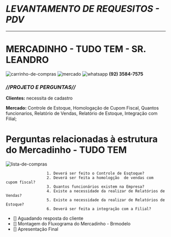 # **_LEVANTAMENTO DE REQUESITOS - PDV_** 
 ***

# **MERCADINHO - TUDO TEM - SR. LEANDRO** 
![carrinho-de-compras](https://user-images.githubusercontent.com/100883653/157127342-17ded125-602d-400c-9e2e-595b2d6a3b09.png)
![mercado](https://user-images.githubusercontent.com/100883653/157127258-3794982d-6672-4563-be21-bc7e60fefa1c.png)
 ![whatsapp](https://user-images.githubusercontent.com/100883653/157126616-39b1a1d3-67a8-4ea2-a38b-d353b7945333.png) **(92) 3584-7575**

 ### **_//PROJETO E PERGUNTAS//_**

**Clientes:** necessita de cadastro

**Mercado:** Controle de Estoque, Homologação de Cupom Fiscal, Quantos funcionarios, Relatório de Vendas, Relatório de Estoque, Integração com Filial;

       
       
 # **Perguntas relacionadas à estrutura do Mercadinho - TUDO TEM**
 
 ![lista-de-compras](https://user-images.githubusercontent.com/100883653/157128642-145298c3-3f24-4c15-835b-3f947ef1d99d.png)
 
                      1. Deverá ser feito o Controle de Esqtoque?                                          
                      2. Deverá ser feita a homologção  de vendas com cupom fiscal? 
                      3. Quantos funcionários existem na Empresa?                      
                      4. Existe a necessidade da realizar de Relatórios de Vendas?           
                      5. Existe a necessidade da realizar de Relatórios de Estoque?
                      6. Deverá ser feita a integração com a Filial? 

- [] Aguadando resposta do cliente
- [] Montagem do Fluxograma do Mercadinho - Brmodelo
- [] Apresentação Final      


# 
